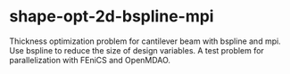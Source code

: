  # shape-opt-2d-bspline-mpi
 Thickness optimization problem for cantilever beam with bspline and mpi.  Use bspline to reduce the size of design variables. A test problem for parallelization with FEniCS and OpenMDAO.
